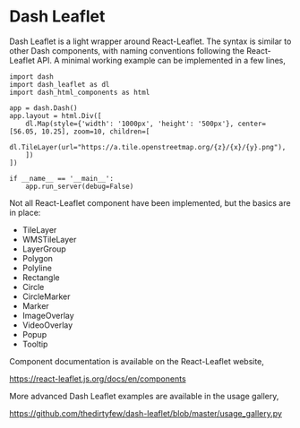 # Dash Leaflet

Dash Leaflet is a light wrapper around React-Leaflet. The syntax is similar to other Dash components, with naming conventions following the React-Leaflet API. A minimal working example can be implemented in a few lines, 
 
    import dash
    import dash_leaflet as dl
    import dash_html_components as html

    app = dash.Dash()
    app.layout = html.Div([
        dl.Map(style={'width': '1000px', 'height': '500px'}, center=[56.05, 10.25], zoom=10, children=[
            dl.TileLayer(url="https://a.tile.openstreetmap.org/{z}/{x}/{y}.png"),
        ])
    ])
    
    if __name__ == '__main__':
        app.run_server(debug=False)

Not all React-Leaflet component have been implemented, but the basics are in place:

* TileLayer
* WMSTileLayer
* LayerGroup
* Polygon
* Polyline
* Rectangle
* Circle
* CircleMarker
* Marker
* ImageOverlay
* VideoOverlay
* Popup
* Tooltip

Component documentation is available on the React-Leaflet website,

https://react-leaflet.js.org/docs/en/components 

More advanced Dash Leaflet examples are available in the usage gallery,

https://github.com/thedirtyfew/dash-leaflet/blob/master/usage_gallery.py